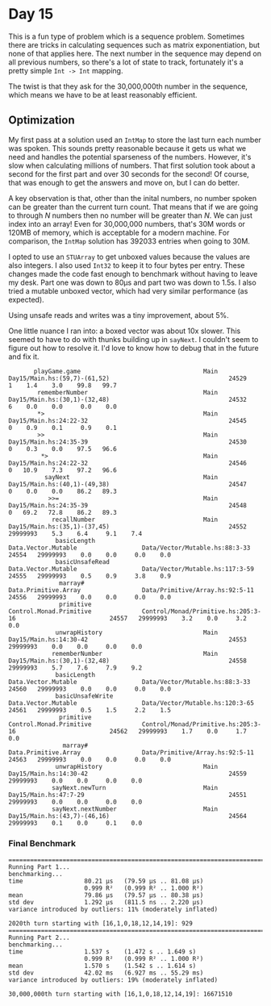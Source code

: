 # Day 15

This is a fun type of problem which is a sequence problem.  Sometimes there are tricks in calculating sequences such as matrix exponentiation, but none of that applies here.  The next number in the sequence may depend on all previous numbers, so there's a lot of state to track, fortunately it's a pretty simple `Int -> Int` mapping.

The twist is that they ask for the 30,000,000th number in the sequence, which means we have to be at least reasonably efficient.

## Optimization

My first pass at a solution used an `IntMap` to store the last turn each number was spoken.  This sounds pretty reasonable because it gets us what we need and handles the potential sparseness of the numbers.  However, it's slow when calculating millions of numbers.  That first solution took about a second for the first part and over 30 seconds for the second!  Of course, that was enough to get the answers and move on, but I can do better.

A key observation is that, other than the inital numbers, no number spoken can be greater than the current turn count.  That means that if we are going to through _N_ numbers then no number will be greater than _N_.  We can just index into an array!  Even for 30,000,000 numbers, that's 30M words or 120MB of memory, which is acceptable for a modern machine. For comparison, the `IntMap` solution has 392033 entries when going to 30M.

I opted to use an `STUArray` to get unboxed values because the values are also integers.  I also used `Int32` to keep it to four bytes per entry.  These changes made the code fast enough to benchmark without having to leave my desk.  Part one was down to 80μs and part two was down to 1.5s.  I also tried a mutable unboxed vector, which had very similar performance (as expected).

Using unsafe reads and writes was a tiny improvement, about 5%.

One little nuance I ran into: a boxed vector was about 10x slower.  This seemed to have to do with thunks building up in `sayNext`.  I couldn't seem to figure out how to resolve it.  I'd love to know how to debug that in the future and fix it.

```
       playGame.game                                  Main                                 Day15/Main.hs:(59,7)-(61,52)                                 24529          1    1.4    3.0    99.8   99.7
        rememberNumber                                Main                                 Day15/Main.hs:(30,1)-(32,48)                                 24532          6    0.0    0.0     0.0    0.0
        *>                                            Main                                 Day15/Main.hs:24:22-32                                       24545          0    0.9    0.1     0.9    0.1
        >>                                            Main                                 Day15/Main.hs:24:35-39                                       24530          0    0.3    0.0    97.5   96.6
         *>                                           Main                                 Day15/Main.hs:24:22-32                                       24546          0   10.9    7.3    97.2   96.6
          sayNext                                     Main                                 Day15/Main.hs:(40,1)-(49,38)                                 24547          0    0.0    0.0    86.2   89.3
           >>=                                        Main                                 Day15/Main.hs:24:35-39                                       24548          0   69.2   72.8    86.2   89.3
            recallNumber                              Main                                 Day15/Main.hs:(35,1)-(37,45)                                 24552   29999993    5.3    6.4     9.1    7.4
             basicLength                              Data.Vector.Mutable                  Data/Vector/Mutable.hs:88:3-33                               24554   29999993    0.0    0.0     0.0    0.0
             basicUnsafeRead                          Data.Vector.Mutable                  Data/Vector/Mutable.hs:117:3-59                              24555   29999993    0.5    0.9     3.8    0.9
              marray#                                 Data.Primitive.Array                 Data/Primitive/Array.hs:92:5-11                              24556   29999993    0.0    0.0     0.0    0.0
              primitive                               Control.Monad.Primitive              Control/Monad/Primitive.hs:205:3-16                          24557   29999993    3.2    0.0     3.2    0.0
             unwrapHistory                            Main                                 Day15/Main.hs:14:30-42                                       24553   29999993    0.0    0.0     0.0    0.0
            rememberNumber                            Main                                 Day15/Main.hs:(30,1)-(32,48)                                 24558   29999993    5.7    7.6     7.9    9.2
             basicLength                              Data.Vector.Mutable                  Data/Vector/Mutable.hs:88:3-33                               24560   29999993    0.0    0.0     0.0    0.0
             basicUnsafeWrite                         Data.Vector.Mutable                  Data/Vector/Mutable.hs:120:3-65                              24561   29999993    0.5    1.5     2.2    1.5
              primitive                               Control.Monad.Primitive              Control/Monad/Primitive.hs:205:3-16                          24562   29999993    1.7    0.0     1.7    0.0
               marray#                                Data.Primitive.Array                 Data/Primitive/Array.hs:92:5-11                              24563   29999993    0.0    0.0     0.0    0.0
             unwrapHistory                            Main                                 Day15/Main.hs:14:30-42                                       24559   29999993    0.0    0.0     0.0    0.0
            sayNext.newTurn                           Main                                 Day15/Main.hs:47:7-29                                        24551   29999993    0.0    0.0     0.0    0.0
            sayNext.nextNumber                        Main                                 Day15/Main.hs:(43,7)-(46,16)                                 24564   29999993    0.1    0.0     0.1    0.0
```

### Final Benchmark

```
================================================================================
Running Part 1...
benchmarking...
time                 80.21 μs   (79.59 μs .. 81.08 μs)
                     0.999 R²   (0.999 R² .. 1.000 R²)
mean                 79.86 μs   (79.57 μs .. 80.38 μs)
std dev              1.292 μs   (811.5 ns .. 2.220 μs)
variance introduced by outliers: 11% (moderately inflated)

2020th turn starting with [16,1,0,18,12,14,19]: 929
================================================================================
Running Part 2...
benchmarking...
time                 1.537 s    (1.472 s .. 1.649 s)
                     0.999 R²   (0.999 R² .. 1.000 R²)
mean                 1.570 s    (1.542 s .. 1.614 s)
std dev              42.02 ms   (6.927 ms .. 55.29 ms)
variance introduced by outliers: 19% (moderately inflated)

30,000,000th turn starting with [16,1,0,18,12,14,19]: 16671510
```